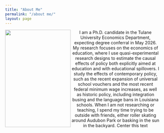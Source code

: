 ```yaml
---
title: "About Me"
permalink: "/about me/"
layout: page
---
```


<img width="214" height="320" style="float" align="left" alt="" src="https://github.com/user-attachments/assets/2807f22c-da19-40e1-973d-6cc66523914a" />

<p style="text-align:center"> I am a Ph.D. candidate in the Tulane University Economics Department, expecting degree conferral in May 2026. My research focuses on the economics of education, where I use quasi-experimental research designs to estimate the causal effects of policy both explicitly aimed at education and with educational spillovers. I study the effects of contemporary policy, such as the recent expansion of universal school vouchers and the most recent federal minimum wage increases, as well as historic policy, including integration busing and the language bans in Louisiana schools. When I am not researching or teaching, I spend my time trying to be outside with friends, either roller skating around Audubon Park or basking in the sun in the backyard. Center this text</p>

